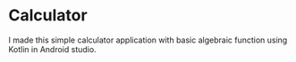 # Calculator
I made this simple calculator application with basic algebraic function using Kotlin in Android studio.
